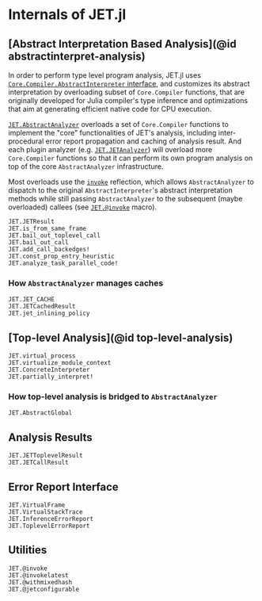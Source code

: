 # Internals of JET.jl

## [Abstract Interpretation Based Analysis](@id abstractinterpret-analysis)

In order to perform type level program analysis, JET.jl uses
[`Core.Compiler.AbstractInterpreter` interface](https://github.com/JuliaLang/julia/blob/master/base/compiler/types.jl),
and customizes its abstract interpretation by overloading subset of `Core.Compiler` functions, that are originally
developed for Julia compiler's type inference and optimizations that aim at generating efficient native code for CPU execution.

[`JET.AbstractAnalyzer`](@ref) overloads a set of `Core.Compiler` functions to implement the "core" functionalities
of JET's analysis, including inter-procedural error report propagation and caching of analysis result.
And each plugin analyzer (e.g. [`JET.JETAnalyzer`](@ref)) will overload more `Core.Compiler` functions so that it can
perform its own program analysis on top of the core `AbstractAnalyzer` infrastructure.

Most overloads use the [`invoke`](https://docs.julialang.org/en/v1/base/base/#Core.invoke) reflection, which allows
`AbstractAnalyzer` to dispatch to the original `AbstractInterpreter`'s abstract interpretation methods while still
passing `AbstractAnalyzer` to the subsequent (maybe overloaded) callees (see [`JET.@invoke`](@ref) macro).

```@docs
JET.JETResult
JET.is_from_same_frame
JET.bail_out_toplevel_call
JET.bail_out_call
JET.add_call_backedges!
JET.const_prop_entry_heuristic
JET.analyze_task_parallel_code!
```

### How `AbstractAnalyzer` manages caches

```@docs
JET.JET_CACHE
JET.JETCachedResult
JET.jet_inlining_policy
```


## [Top-level Analysis](@id top-level-analysis)

```@docs
JET.virtual_process
JET.virtualize_module_context
JET.ConcreteInterpreter
JET.partially_interpret!
```

### How top-level analysis is bridged to `AbstractAnalyzer`

```@docs
JET.AbstractGlobal
```


## Analysis Results

```@docs
JET.JETToplevelResult
JET.JETCallResult
```


## Error Report Interface

```@docs
JET.VirtualFrame
JET.VirtualStackTrace
JET.InferenceErrorReport
JET.ToplevelErrorReport
```


## Utilities

```@docs
JET.@invoke
JET.@invokelatest
JET.@withmixedhash
JET.@jetconfigurable
```
